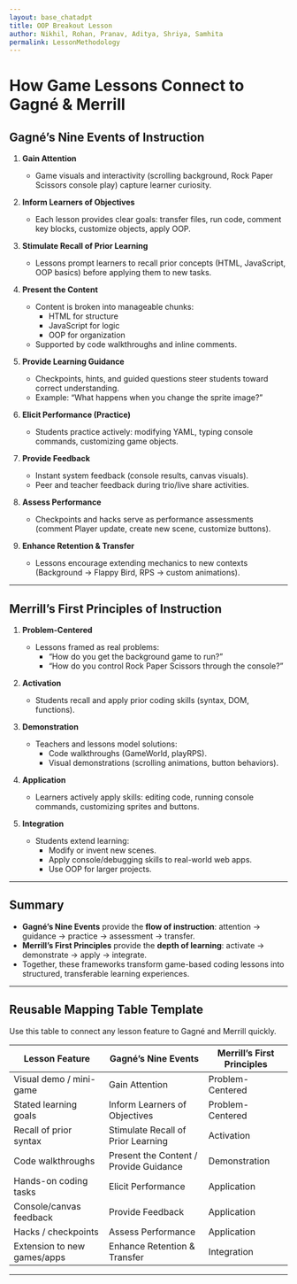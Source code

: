```yaml
---
layout: base_chatadpt 
title: OOP Breakout Lesson
author: Nikhil, Rohan, Pranav, Aditya, Shriya, Samhita
permalink: LessonMethodology
---
```

# How Game Lessons Connect to Gagné & Merrill

## Gagné’s Nine Events of Instruction

1. **Gain Attention**  
   - Game visuals and interactivity (scrolling background, Rock Paper Scissors console play) capture learner curiosity.

2. **Inform Learners of Objectives**  
   - Each lesson provides clear goals: transfer files, run code, comment key blocks, customize objects, apply OOP.

3. **Stimulate Recall of Prior Learning**  
   - Lessons prompt learners to recall prior concepts (HTML, JavaScript, OOP basics) before applying them to new tasks.

4. **Present the Content**  
   - Content is broken into manageable chunks:  
     - HTML for structure  
     - JavaScript for logic  
     - OOP for organization  
   - Supported by code walkthroughs and inline comments.

5. **Provide Learning Guidance**  
   - Checkpoints, hints, and guided questions steer students toward correct understanding.  
   - Example: “What happens when you change the sprite image?”

6. **Elicit Performance (Practice)**  
   - Students practice actively: modifying YAML, typing console commands, customizing game objects.

7. **Provide Feedback**  
   - Instant system feedback (console results, canvas visuals).  
   - Peer and teacher feedback during trio/live share activities.

8. **Assess Performance**  
   - Checkpoints and hacks serve as performance assessments (comment Player update, create new scene, customize buttons).

9. **Enhance Retention & Transfer**  
   - Lessons encourage extending mechanics to new contexts (Background → Flappy Bird, RPS → custom animations).

---

## Merrill’s First Principles of Instruction

1. **Problem-Centered**  
   - Lessons framed as real problems:  
     - “How do you get the background game to run?”  
     - “How do you control Rock Paper Scissors through the console?”

2. **Activation**  
   - Students recall and apply prior coding skills (syntax, DOM, functions).

3. **Demonstration**  
   - Teachers and lessons model solutions:  
     - Code walkthroughs (GameWorld, playRPS).  
     - Visual demonstrations (scrolling animations, button behaviors).

4. **Application**  
   - Learners actively apply skills: editing code, running console commands, customizing sprites and buttons.

5. **Integration**  
   - Students extend learning:  
     - Modify or invent new scenes.  
     - Apply console/debugging skills to real-world web apps.  
     - Use OOP for larger projects.

---

## Summary

- **Gagné’s Nine Events** provide the **flow of instruction**: attention → guidance → practice → assessment → transfer.  
- **Merrill’s First Principles** provide the **depth of learning**: activate → demonstrate → apply → integrate.  
- Together, these frameworks transform game-based coding lessons into structured, transferable learning experiences.

---

## Reusable Mapping Table Template

Use this table to connect any lesson feature to Gagné and Merrill quickly.

| **Lesson Feature**         | **Gagné’s Nine Events**                | **Merrill’s First Principles**   |
|-----------------------------|----------------------------------------|----------------------------------|
| Visual demo / mini-game     | Gain Attention                         | Problem-Centered                 |
| Stated learning goals       | Inform Learners of Objectives          | Problem-Centered                 |
| Recall of prior syntax      | Stimulate Recall of Prior Learning      | Activation                       |
| Code walkthroughs           | Present the Content / Provide Guidance | Demonstration                    |
| Hands-on coding tasks       | Elicit Performance                     | Application                      |
| Console/canvas feedback     | Provide Feedback                       | Application                      |
| Hacks / checkpoints         | Assess Performance                     | Application                      |
| Extension to new games/apps | Enhance Retention & Transfer           | Integration                      |

---
